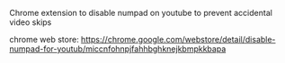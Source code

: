 Chrome extension to disable numpad on youtube to prevent accidental video skips

chrome web store: https://chrome.google.com/webstore/detail/disable-numpad-for-youtub/miccnfohnpjfahhbghknejkbmpkkbapa

